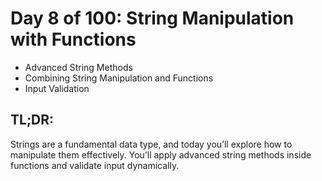 # Day 8 of 100: String Manipulation with Functions

- Advanced String Methods
- Combining String Manipulation and Functions
- Input Validation

## TL;DR:

Strings are a fundamental data type, and today you’ll explore how to manipulate them effectively. You’ll apply advanced string methods inside functions and validate input dynamically.
